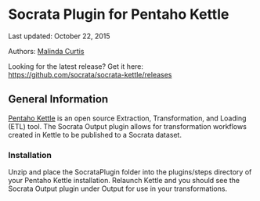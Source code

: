 Socrata Plugin for Pentaho Kettle
================

Last updated: October 22, 2015

Authors: [Malinda Curtis](http://www.github.com/malindac)

Looking for the latest release? Get it here: https://github.com/socrata/socrata-kettle/releases

## General Information
[Pentaho Kettle](http://community.pentaho.com/projects/data-integration/) is an open source Extraction, Transformation, and Loading (ETL) tool.  The Socrata Output plugin allows for transformation workflows created in Kettle to be published to a Socrata dataset.

### Installation
Unzip and place the SocrataPlugin folder into the plugins/steps directory of your Pentaho Kettle installation.  Relaunch Kettle and you should see the Socrata Output plugin under Output for use in your transformations.